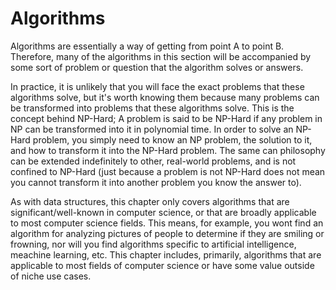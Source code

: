 # Algorithms

Algorithms are essentially a way of getting from point A to point B. Therefore, many of the algorithms in this section will be accompanied by some sort of problem or question that the algorithm solves or answers.

In practice, it is unlikely that you will face the exact problems that these algorithms solve, but it's worth knowing them because many problems can be transformed into problems that these algorithms solve. This is the concept behind NP-Hard; A problem is said to be NP-Hard if any problem in NP can be transformed into it in polynomial time. In order to solve an NP-Hard problem, you simply need to know an NP problem, the solution to it, and how to transform it into the NP-Hard problem. The same can philosophy can be extended indefinitely to other, real-world problems, and is not confined to NP-Hard (just because a problem is not NP-Hard does not mean you cannot transform it into another problem you know the answer to).

As with data structures, this chapter only covers algorithms that are significant/well-known in computer science, or that are broadly applicable to most computer science fields. This means, for example, you wont find an algorithm for analyzing pictures of people to determine if they are smiling or frowning, nor will you find algorithms specific to artificial intelligence, meachine learning, etc. This chapter includes, primarily, algorithms that are applicable to most fields of computer science or have some value outside of niche use cases.